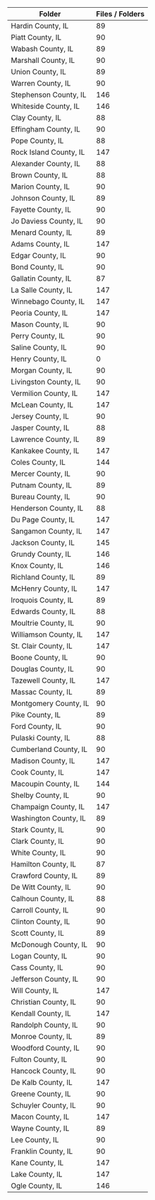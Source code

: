 | Folder                 |   Files / Folders |
|------------------------|-------------------|
| Hardin County, IL      |                89 |
| Piatt County, IL       |                90 |
| Wabash County, IL      |                89 |
| Marshall County, IL    |                90 |
| Union County, IL       |                89 |
| Warren County, IL      |                90 |
| Stephenson County, IL  |               146 |
| Whiteside County, IL   |               146 |
| Clay County, IL        |                88 |
| Effingham County, IL   |                90 |
| Pope County, IL        |                88 |
| Rock Island County, IL |               147 |
| Alexander County, IL   |                88 |
| Brown County, IL       |                88 |
| Marion County, IL      |                90 |
| Johnson County, IL     |                89 |
| Fayette County, IL     |                90 |
| Jo Daviess County, IL  |                90 |
| Menard County, IL      |                89 |
| Adams County, IL       |               147 |
| Edgar County, IL       |                90 |
| Bond County, IL        |                90 |
| Gallatin County, IL    |                87 |
| La Salle County, IL    |               147 |
| Winnebago County, IL   |               147 |
| Peoria County, IL      |               147 |
| Mason County, IL       |                90 |
| Perry County, IL       |                90 |
| Saline County, IL      |                90 |
| Henry County, IL       |                 0 |
| Morgan County, IL      |                90 |
| Livingston County, IL  |                90 |
| Vermilion County, IL   |               147 |
| McLean County, IL      |               147 |
| Jersey County, IL      |                90 |
| Jasper County, IL      |                88 |
| Lawrence County, IL    |                89 |
| Kankakee County, IL    |               147 |
| Coles County, IL       |               144 |
| Mercer County, IL      |                90 |
| Putnam County, IL      |                89 |
| Bureau County, IL      |                90 |
| Henderson County, IL   |                88 |
| Du Page County, IL     |               147 |
| Sangamon County, IL    |               147 |
| Jackson County, IL     |               145 |
| Grundy County, IL      |               146 |
| Knox County, IL        |               146 |
| Richland County, IL    |                89 |
| McHenry County, IL     |               147 |
| Iroquois County, IL    |                89 |
| Edwards County, IL     |                88 |
| Moultrie County, IL    |                90 |
| Williamson County, IL  |               147 |
| St. Clair County, IL   |               147 |
| Boone County, IL       |                90 |
| Douglas County, IL     |                90 |
| Tazewell County, IL    |               147 |
| Massac County, IL      |                89 |
| Montgomery County, IL  |                90 |
| Pike County, IL        |                89 |
| Ford County, IL        |                90 |
| Pulaski County, IL     |                88 |
| Cumberland County, IL  |                90 |
| Madison County, IL     |               147 |
| Cook County, IL        |               147 |
| Macoupin County, IL    |               144 |
| Shelby County, IL      |                90 |
| Champaign County, IL   |               147 |
| Washington County, IL  |                89 |
| Stark County, IL       |                90 |
| Clark County, IL       |                90 |
| White County, IL       |                90 |
| Hamilton County, IL    |                87 |
| Crawford County, IL    |                89 |
| De Witt County, IL     |                90 |
| Calhoun County, IL     |                88 |
| Carroll County, IL     |                90 |
| Clinton County, IL     |                90 |
| Scott County, IL       |                89 |
| McDonough County, IL   |                90 |
| Logan County, IL       |                90 |
| Cass County, IL        |                90 |
| Jefferson County, IL   |                90 |
| Will County, IL        |               147 |
| Christian County, IL   |                90 |
| Kendall County, IL     |               147 |
| Randolph County, IL    |                90 |
| Monroe County, IL      |                89 |
| Woodford County, IL    |                90 |
| Fulton County, IL      |                90 |
| Hancock County, IL     |                90 |
| De Kalb County, IL     |               147 |
| Greene County, IL      |                90 |
| Schuyler County, IL    |                90 |
| Macon County, IL       |               147 |
| Wayne County, IL       |                89 |
| Lee County, IL         |                90 |
| Franklin County, IL    |                90 |
| Kane County, IL        |               147 |
| Lake County, IL        |               147 |
| Ogle County, IL        |               146 |